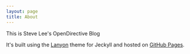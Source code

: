 ```yaml
---
layout: page
title: About
---
```


<p class="message">
  This is Steve Lee's OpenDirective Blog
</p>

It's built using the [Lanyon](http://lanyon.getpoole.com) theme for Jeckyll and hosted on [GitHub Pages](https://github.com/OpenDirective/opendirective.github.io).
